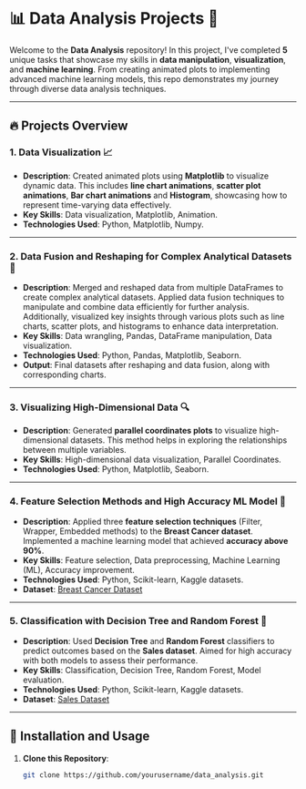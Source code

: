 # 📊 Data Analysis Projects 🚀

Welcome to the **Data Analysis** repository! In this project, I've completed **5** unique tasks that showcase my skills in **data manipulation**, **visualization**, and **machine learning**. From creating animated plots to implementing advanced machine learning models, this repo demonstrates my journey through diverse data analysis techniques.

---

## 🔥 Projects Overview

### 1. **Data Visualization** 📈
   - **Description**: Created animated plots using **Matplotlib** to visualize dynamic data. This includes **line chart animations**, **scatter plot animations**, **Bar chart animations** and **Histogram**, showcasing how to represent time-varying data effectively.
   - **Key Skills**: Data visualization, Matplotlib, Animation.
   - **Technologies Used**: Python, Matplotlib, Numpy.

---

### 2. **Data Fusion and Reshaping for Complex Analytical Datasets** 🔗
   - **Description**: Merged and reshaped data from multiple DataFrames to create complex analytical datasets. Applied data fusion techniques to manipulate and combine data efficiently for further analysis. Additionally, visualized key insights through various plots such as line charts, scatter plots, and histograms to enhance data interpretation.
   - **Key Skills**: Data wrangling, Pandas, DataFrame manipulation, Data visualization.
   - **Technologies Used**: Python, Pandas, Matplotlib, Seaborn.
   - **Output**: Final datasets after reshaping and data fusion, along with corresponding charts.

---

### 3. **Visualizing High-Dimensional Data** 🔍
   - **Description**: Generated **parallel coordinates plots** to visualize high-dimensional datasets. This method helps in exploring the relationships between multiple variables.
   - **Key Skills**: High-dimensional data visualization, Parallel Coordinates.
   - **Technologies Used**: Python, Matplotlib, Seaborn.

---

### 4. **Feature Selection Methods and High Accuracy ML Model** 🧠
   - **Description**: Applied three **feature selection techniques** (Filter, Wrapper, Embedded methods) to the **Breast Cancer dataset**. Implemented a machine learning model that achieved **accuracy above 90%**.
   - **Key Skills**: Feature selection, Data preprocessing, Machine Learning (ML), Accuracy improvement.
   - **Technologies Used**: Python, Scikit-learn, Kaggle datasets.
   - **Dataset**: [Breast Cancer Dataset](https://www.kaggle.com/datasets/yasserh/breast-cancer-dataset)

---

### 5. **Classification with Decision Tree and Random Forest** 🌲
   - **Description**: Used **Decision Tree** and **Random Forest** classifiers to predict outcomes based on the **Sales dataset**. Aimed for high accuracy with both models to assess their performance.
   - **Key Skills**: Classification, Decision Tree, Random Forest, Model evaluation.
   - **Technologies Used**: Python, Scikit-learn, Kaggle datasets.
   - **Dataset**: [Sales Dataset](https://www.kaggle.com/datasets/nishathakkar/100-sales)

---

## 🚀 Installation and Usage

1. **Clone this Repository**:
   ```bash
   git clone https://github.com/yourusername/data_analysis.git
